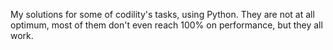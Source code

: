 My solutions for some of codility's tasks, using Python.
They are not at all optimum, most of them don't even reach 100% on performance, but they all work.
